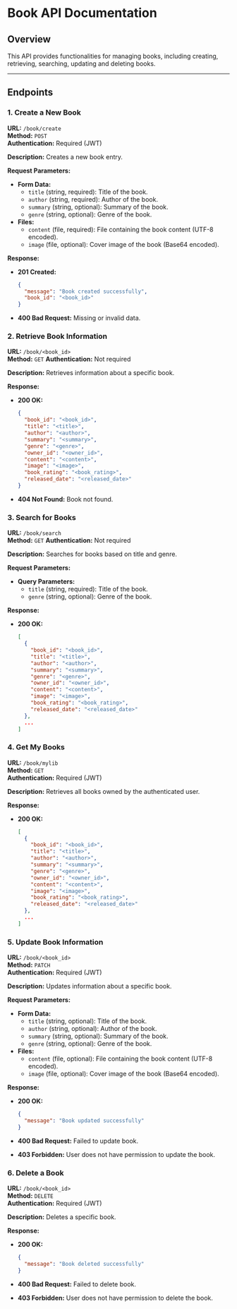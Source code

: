 # Book API Documentation

## Overview

This API provides functionalities for managing books, including creating, retrieving, searching, updating and deleting books.

---

## Endpoints

### 1. Create a New Book

**URL:** `/book/create`  
**Method:** `POST`  
**Authentication:** Required (JWT)

**Description:** Creates a new book entry.

**Request Parameters:**

- **Form Data:**
  - `title` (string, required): Title of the book.
  - `author` (string, required): Author of the book.
  - `summary` (string, optional): Summary of the book.
  - `genre` (string, optional): Genre of the book.
- **Files:**
  - `content` (file, required): File containing the book content (UTF-8 encoded).
  - `image` (file, optional): Cover image of the book (Base64 encoded).

**Response:**

- **201 Created:**

  ```json
  {
    "message": "Book created successfully",
    "book_id": "<book_id>"
  }
  ```

- **400 Bad Request:** Missing or invalid data.

### 2. Retrieve Book Information

**URL:** `/book/<book_id>`  
**Method:** `GET`
**Authentication:** Not required

**Description:** Retrieves information about a specific book.

**Response:**

- **200 OK:**

  ```json
  {
    "book_id": "<book_id>",
    "title": "<title>",
    "author": "<author>",
    "summary": "<summary>",
    "genre": "<genre>",
    "owner_id": "<owner_id>",
    "content": "<content>",
    "image": "<image>",
    "book_rating": "<book_rating>",
    "released_date": "<released_date>"
  }
  ```

- **404 Not Found:** Book not found.

### 3. Search for Books

**URL:** `/book/search`  
**Method:** `GET`
**Authentication:** Not required

**Description:** Searches for books based on title and genre.

**Request Parameters:**

- **Query Parameters:**
  - `title` (string, required): Title of the book.
  - `genre` (string, optional): Genre of the book.

**Response:**

- **200 OK:**

  ```json
  [
    {
      "book_id": "<book_id>",
      "title": "<title>",
      "author": "<author>",
      "summary": "<summary>",
      "genre": "<genre>",
      "owner_id": "<owner_id>",
      "content": "<content>",
      "image": "<image>",
      "book_rating": "<book_rating>",
      "released_date": "<released_date>"
    },
    ...
  ]
  ```

### 4. Get My Books

**URL:** `/book/mylib`  
**Method:** `GET`  
**Authentication:** Required (JWT)

**Description:** Retrieves all books owned by the authenticated user.

**Response:**

- **200 OK:**

  ```json
  [
    {
      "book_id": "<book_id>",
      "title": "<title>",
      "author": "<author>",
      "summary": "<summary>",
      "genre": "<genre>",
      "owner_id": "<owner_id>",
      "content": "<content>",
      "image": "<image>",
      "book_rating": "<book_rating>",
      "released_date": "<released_date>"
    },
    ...
  ]
  ```

### 5. Update Book Information

**URL:** `/book/<book_id>`  
**Method:** `PATCH`  
**Authentication:** Required (JWT)

**Description:** Updates information about a specific book.

**Request Parameters:**

- **Form Data:**
  - `title` (string, optional): Title of the book.
  - `author` (string, optional): Author of the book.
  - `summary` (string, optional): Summary of the book.
  - `genre` (string, optional): Genre of the book.
- **Files:**
  - `content` (file, optional): File containing the book content (UTF-8 encoded).
  - `image` (file, optional): Cover image of the book (Base64 encoded).

**Response:**

- **200 OK:**

  ```json
  {
    "message": "Book updated successfully"
  }
  ```

- **400 Bad Request:** Failed to update book.
- **403 Forbidden:** User does not have permission to update the book.

### 6. Delete a Book

**URL:** `/book/<book_id>`  
**Method:** `DELETE`  
**Authentication:** Required (JWT)

**Description:** Deletes a specific book.

**Response:**

- **200 OK:**

  ```json
  {
    "message": "Book deleted successfully"
  }
  ```

- **400 Bad Request:** Failed to delete book.
- **403 Forbidden:** User does not have permission to delete the book.

